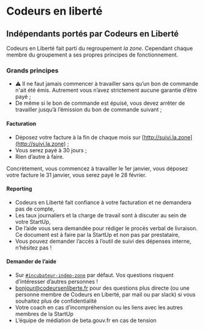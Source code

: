 # Codeurs en liberté

## Indépendants portés par Codeurs en Liberté

Codeurs en Liberté fait parti du regroupement _la zone_. Cependant chaque membre du groupement a ses propres principes de fonctionnement.

### Grands principes

* :warning: Il ne faut jamais commencer à travailler sans qu’un bon de commande n'ait été émis. Autrement vous n’avez strictement aucune garantie d’être payé ;
* De même si le bon de commande est épuisé, vous devez arrêter de travailler jusqu’à l’émission du bon de commande suivant ;

#### Facturation

* Déposez votre facture à la fin de chaque mois sur [http://suivi.la.zone](http://suivi.la.zone) ;
* Vous serez payé à 30 jours ;
* Rien d’autre à faire.

Concrètement, vous commencez à travailler le 1er janvier, vous déposez votre facture le 31 janvier, vous serez payé le 28 février.

#### Reporting

* Codeurs en Liberté fait confiance à votre facturation et ne demandera pas de compte,
* Les taux journaliers et la charge de travail sont à discuter au sein de votre StartUp,
* De l’aide vous sera demandée pour rédiger le procès verbal de livraison. Ce document est à faire par la StartUp et non pas par prestataire,
* Vous pouvez demander l’accès à l’outil de suivi des dépenses interne, n’hésitez pas !

#### Demander de l’aide

* Sur [`#incubateur-indep-zone`](https://startups-detat.slack.com/messages/incubateur-indép-zone) par défaut. Vos questions risquent d’intéresser d’autres personnes !
* bonjour@codeursenliberte.fr pour des questions plus directe \(ou une personne membre de Codeurs en Liberté, par mail ou par slack\) si vous souhaitez plus de confidentialité
* Votre coach en cas d’incompréhension ou les liens avec les autres membres de la StartUp
* L’équipe de médiation de beta.gouv.fr en cas de tension

